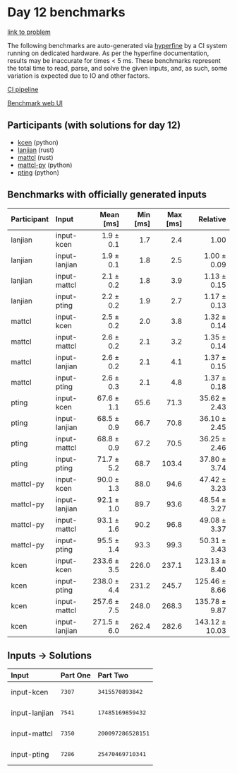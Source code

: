 # Day 12 benchmarks

[link to problem](https://adventofcode.com/2023/day/12)

The following benchmarks are auto-generated via
[hyperfine](https://github.com/sharkdp/hyperfine) by a CI system running on
dedicated hardware. As per the hyperfine documentation, results may be
inaccurate for times < 5 ms. These benchmarks represent the total time to read,
parse, and solve the given inputs, and, as such, some variation is expected due
to IO and other factors.

[CI pipeline](http://ci.papercode.net:8080/teams/main/pipelines/aoc2023)

[Benchmark web UI](https://aoc.ancalagon.black)


## Participants (with solutions for day 12)

- [kcen](https://github.com/kcen/aoc2023) (python)
- [lanjian](https://github.com/lanjian/aoc-2023) (rust)
- [mattcl](https://github.com/mattcl/aoc2023) (rust)
- [mattcl-py](https://github.com/mattcl/aoc2023-py) (python)
- [pting](https://github.com/pting/aoc2023) (python)


## Benchmarks with officially generated inputs

| Participant | Input | Mean [ms] | Min [ms] | Max [ms] | Relative |
|:---|:---|---:|---:|---:|---:|
| lanjian | input-kcen | 1.9 ± 0.1 | 1.7 | 2.4 | 1.00 |
| lanjian | input-lanjian | 1.9 ± 0.1 | 1.8 | 2.5 | 1.00 ± 0.09 |
| lanjian | input-mattcl | 2.1 ± 0.2 | 1.8 | 3.9 | 1.13 ± 0.15 |
| lanjian | input-pting | 2.2 ± 0.2 | 1.9 | 2.7 | 1.17 ± 0.13 |
| mattcl | input-kcen | 2.5 ± 0.2 | 2.0 | 3.8 | 1.32 ± 0.14 |
| mattcl | input-mattcl | 2.6 ± 0.2 | 2.1 | 3.2 | 1.35 ± 0.14 |
| mattcl | input-lanjian | 2.6 ± 0.2 | 2.1 | 4.1 | 1.37 ± 0.15 |
| mattcl | input-pting | 2.6 ± 0.3 | 2.1 | 4.8 | 1.37 ± 0.18 |
| pting | input-kcen | 67.6 ± 1.1 | 65.6 | 71.3 | 35.62 ± 2.43 |
| pting | input-lanjian | 68.5 ± 0.9 | 66.7 | 70.8 | 36.10 ± 2.45 |
| pting | input-mattcl | 68.8 ± 0.9 | 67.2 | 70.5 | 36.25 ± 2.46 |
| pting | input-pting | 71.7 ± 5.2 | 68.7 | 103.4 | 37.80 ± 3.74 |
| mattcl-py | input-kcen | 90.0 ± 1.3 | 88.0 | 94.6 | 47.42 ± 3.23 |
| mattcl-py | input-lanjian | 92.1 ± 1.0 | 89.7 | 93.6 | 48.54 ± 3.27 |
| mattcl-py | input-mattcl | 93.1 ± 1.6 | 90.2 | 96.8 | 49.08 ± 3.37 |
| mattcl-py | input-pting | 95.5 ± 1.4 | 93.3 | 99.3 | 50.31 ± 3.43 |
| kcen | input-kcen | 233.6 ± 3.5 | 226.0 | 237.1 | 123.13 ± 8.40 |
| kcen | input-pting | 238.0 ± 4.4 | 231.2 | 245.7 | 125.46 ± 8.66 |
| kcen | input-mattcl | 257.6 ± 7.5 | 248.0 | 268.3 | 135.78 ± 9.87 |
| kcen | input-lanjian | 271.5 ± 6.0 | 262.4 | 282.6 | 143.12 ± 10.03 |


## Inputs -> Solutions

| Input | Part One | Part Two |
|:---|:---|:---|
|input-kcen|<pre>7307</pre>|<pre>3415570893842</pre>|
|input-lanjian|<pre>7541</pre>|<pre>17485169859432</pre>|
|input-mattcl|<pre>7350</pre>|<pre>200097286528151</pre>|
|input-pting|<pre>7286</pre>|<pre>25470469710341</pre>|